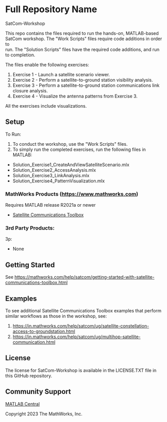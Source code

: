 # Full Repository Name 
SatCom-Workshop 

This repo contains the files required to run the hands-on, MATLAB-based  
SatCom workshop.  The "Work Scripts" files require code additions in order to  
run.  The "Solution Scripts" files have the required code additions, and run  
to completion.

The files enable the following exercises:  
1.  Exercise 1 - Launch a satellite scenario viewer.  
2.  Exercise 2 - Perform a satellite-to-ground station visibility analysis.  
3.  Exercise 3 - Perform a satellite-to-ground station communications link closure analysis.
4.  Exercise 4 - Visualize the antenna patterns from Exercise 3.    

All the exercises include visualizations.

<!--- If your project includes a visualation or any images or an App please include a screenshot in this README --->

## Setup 
To Run:
1. To conduct the workshop, use the "Work Scripts" files.
2. To simply run the completed exercises, run the following files in MATLAB:
- Solution_Exercise1_CreateAndViewSatelliteScenario.mlx
- Solution_Exercise2_AccessAnalysis.mlx
- Solution_Exercise3_LinkAnalysis.mlx
- Solution_Exercise4_PatternVisualization.mlx


### MathWorks Products (https://www.mathworks.com)

Requires MATLAB release R2021a or newer
- [Satellite Communications Toolbox](https://mathworks.com/products/satellite-communications.html)

### 3rd Party Products:
3p:
- None

## Getting Started 
See https://mathworks.com/help/satcom/getting-started-with-satellite-communications-toolbox.html

## Examples
To see additional Satellite Communications Toolbox examples that perform  
similar workflows as those in the workshop, see:    
1.  https://in.mathworks.com/help/satcom/ug/satellite-constellation-access-to-groundstation.html  
2.  https://in.mathworks.com/help/satcom/ug/multihop-satellite-communication.html

## License
The license for SatCom-Workshop is available in the LICENSE.TXT file in this GitHub repository.

## Community Support
[MATLAB Central](https://www.mathworks.com/matlabcentral)

Copyright 2023 The MathWorks, Inc.
